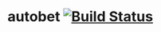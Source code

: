 # autobet [![Build Status](https://travis-ci.org/kokosing/autobet.svg?branch=master)](https://travis-ci.org/kokosing/autobet)

